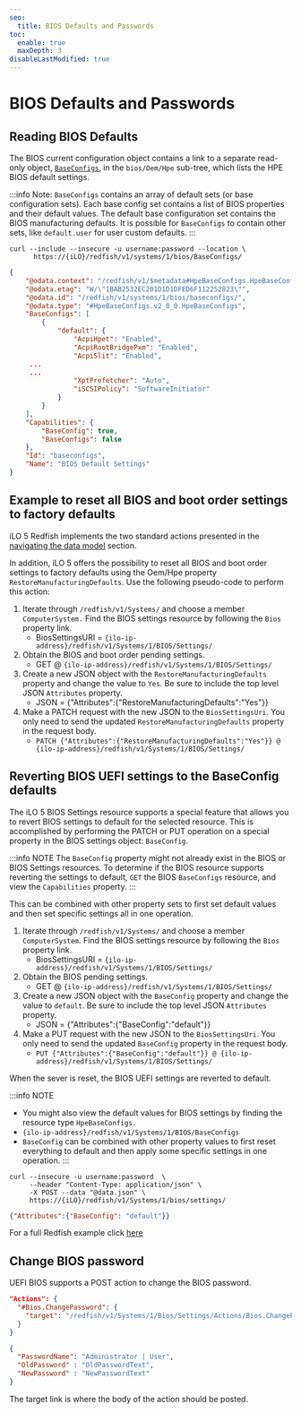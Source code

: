 ```yaml
---
seo:
  title: BIOS Defaults and Passwords
toc:
  enable: true
  maxDepth: 3
disableLastModified: true
---
```


# BIOS Defaults and Passwords

## Reading BIOS Defaults

The BIOS current configuration object contains a link to a separate read-only object, [`BaseConfigs`](ilo5_resourcedefns/#hpebaseconfigsv2_0_0hpebaseconfigs), in the `bios/Oem/Hpe` sub-tree, which lists the HPE BIOS default settings.

:::info Note:
`BaseConfigs` contains an array of default sets (or base configuration sets). Each base config set contains a list of BIOS properties and their default values. The default base configuration set contains the BIOS manufacturing defaults. It is possible for `BaseConfigs` to contain other sets, like `default.user` for user custom defaults.
:::

```shell cURL
curl --include --insecure -u username:password --location \
      https://{iLO}/redfish/v1/systems/1/bios/BaseConfigs/ 
```

```json >Response (truncated)
{
    "@odata.context": "/redfish/v1/$metadata#HpeBaseConfigs.HpeBaseConfigs",
    "@odata.etag": "W/\"1BAB2532EC201D1D1DFED6F112252823\"",
    "@odata.id": "/redfish/v1/systems/1/bios/baseconfigs/",
    "@odata.type": "#HpeBaseConfigs.v2_0_0.HpeBaseConfigs",
    "BaseConfigs": [
        {
            "default": {
                "AcpiHpet": "Enabled",
                "AcpiRootBridgePxm": "Enabled",
                "AcpiSlit": "Enabled",
     ...
     ...
                "XptPrefetcher": "Auto",
                "iSCSIPolicy": "SoftwareInitiator"
            }
        }
    ],
    "Capabilities": {
        "BaseConfig": true,
        "BaseConfigs": false
    },
    "Id": "baseconfigs",
    "Name": "BIOS Default Settings"
}
```

## Example to reset all BIOS and boot order settings to factory defaults

iLO 5 Redfish implements the two standard actions presented in the [navigating the data model](../../../concepts/navigating/) section.

In addition, iLO 5 offers the possibility to reset all BIOS and boot order settings to factory defaults using the Oem/Hpe property `RestoreManufacturingDefaults`. Use the following pseudo-code to perform this action:

1. Iterate through `/redfish/v1/Systems/` and choose a member `ComputerSystem.` Find the BIOS settings resource by following the `Bios` property link.
      * BiosSettingsURI = `{ilo-ip-address}/redfish/v1/Systems/1/BIOS/Settings/`
2. Obtain the BIOS and boot order pending settings.
      * GET @ `{ilo-ip-address}/redfish/v1/Systems/1/BIOS/Settings/`
3. Create a new JSON object with the `RestoreManufacturingDefaults` property and change the value to `Yes`. Be sure to include the top level JSON `Attributes` property.
      * JSON = {"Attributes":{"RestoreManufacturingDefaults":"Yes"}}
4. Make a PATCH request with the new JSON to the `BiosSettingsUri`. You only need to send the updated `RestoreManufacturingDefaults`
property in the request body.
      * `PATCH {"Attributes":{"RestoreManufacturingDefaults":"Yes"}} @ {ilo-ip-address}/redfish/v1/Systems/1/BIOS/Settings/`

## Reverting BIOS UEFI settings to the BaseConfig defaults

The iLO 5 BIOS Settings resource supports a special feature that allows you to revert BIOS settings
to default for the selected resource. This is accomplished by performing the PATCH or PUT
operation on a special property in the BIOS settings object: `BaseConfig`.

:::info NOTE
The `BaseConfig` property might not already exist in the BIOS or BIOS Settings resources. To determine if the BIOS resource supports reverting the settings to default, `GET` the BIOS `BaseConfigs` resource, and view the `Capabilities` property.
:::

This can be combined with other property sets to first set default values and then set specific
settings all in one operation.

1. Iterate through `/redfish/v1/Systems/` and choose a member `ComputerSystem`. Find the BIOS settings resource by following the `Bios` property link.
      * BiosSettingsURI = `{ilo-ip-address}/redfish/v1/Systems/1/BIOS/Settings/`
2. Obtain the BIOS pending settings.
      * GET @ `{ilo-ip-address}/redfish/v1/Systems/1/BIOS/Settings/`
3. Create a new JSON object with the `BaseConfig` property and change the value to `default`. Be sure to include the top level JSON `Attributes` property.
      * JSON = {"Attributes":{"BaseConfig":"default"}}
4. Make a PUT request with the new JSON to the `BiosSettingsUri`. You only need to send the updated `BaseConfig`
property in the request body.
      * `PUT {"Attributes":{"BaseConfig":"default"}} @ {ilo-ip-address}/redfish/v1/Systems/1/BIOS/Settings/`

When the sever is reset, the BIOS UEFI settings are reverted to default.

:::info NOTE

* You might also view the default values for BIOS settings by finding the resource type `HpeBaseConfigs.`
* `{ilo-ip-address}/redfish/v1/Systems/1/BIOS/BaseConfigs`
* `BaseConfig` can be combined with other property values to first reset everything to default and then apply some specific settings in one operation.
:::

```shell cURL
curl --insecure -u username:password  \
     --header "Content-Type: application/json" \
     -X POST --data "@data.json" \
     https://{iLO}/redfish/v1/Systems/1/bios/settings/ 
```

```json Content of data.json
{"Attributes":{"BaseConfig": "default"}}
```

For a full Redfish example click <a href="https://github.com/HewlettPackard/python-ilorest-library/blob/master/examples/Redfish/bios_revert_default.py" target="_blank">here</a>

## Change BIOS password  

UEFI BIOS supports a POST action to change the BIOS password.

```json POST Action description
"Actions": {
  "#Bios.ChangePassword": {
    "target": "/redfish/v1/Systems/1/Bios/Settings/Actions/Bios.ChangePassword"
  }
}
```

```json Body
{
  "PasswordName": "Administrator | User",
  "OldPassword" : "OldPasswordText",
  "NewPassword" : "NewPasswordText"
}
```

The target link is where the body of the action should be posted.
